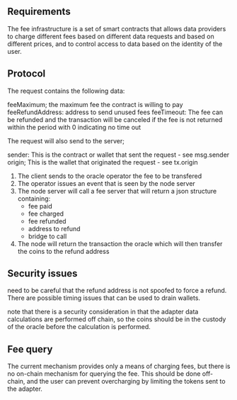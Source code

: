 Requirements
------------

The fee infrastructure is a set of smart contracts that allows data
providers to charge different fees based on different data requests
and based on different prices, and to control access to data based on
the identity of the user.

Protocol
--------

The request contains the following data:

feeMaximum; the maximum fee the contract is willing to pay
feeRefundAddress: address to send unused fees
feeTimeout: The fee can be refunded and the transaction will be
   canceled if the fee is not returned within the period with 0 indicating
   no time out

The request will also send to the server;

sender: This is the contract or wallet that sent the request - see msg.sender
origin; This is the wallet that originated the request - see tx.origin

1) The client sends to the oracle operator the fee to be transfered
2) The operator issues an event that is seen by the node server
3) The node server will call a fee server that will return a json structure
   containing:
     - fee paid
     - fee charged
     - fee refunded
     - address to refund
     - bridge to call
4) The node will return the transaction the oracle which will then transfer the
   coins to the refund address

Security issues
---------------

need to be careful that the refund address is not spoofed to force a
refund.  There are possible timing issues that can be used to drain
wallets.

note that there is a security consideration in that the adapter data
calculations are performed off chain, so the coins should be in the
custody of the oracle before the calculation is performed.

Fee query
---------

The current mechanism provides only a means of charging fees, but
there is no on-chain mechanism for querying the fee.  This should be
done off-chain, and the user can prevent overcharging by limiting the
tokens sent to the adapter.

